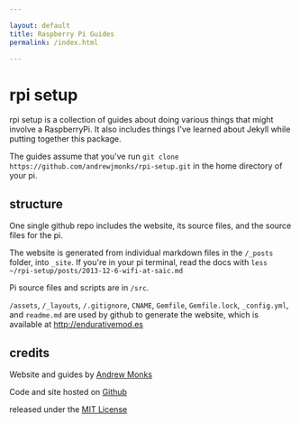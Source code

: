```yaml
---

layout: default
title: Raspberry Pi Guides
permalink: /index.html

---
```


# rpi setup

rpi setup is a collection of guides about doing various things that might involve a RaspberryPi. It also includes things I've learned about Jekyll while putting together this package.

The guides assume that you've run `git clone https://github.com/andrewjmonks/rpi-setup.git` in the home directory of your pi.

## structure

One single github repo includes the website, its source files, and the source files for the pi. 

The website is generated from individual markdown files in the `/_posts` folder, into `_site`. If you're in your pi terminal, read the docs with `less ~/rpi-setup/posts/2013-12-6-wifi-at-saic.md`

Pi source files and scripts are in `/src`.

`/assets`, `/_layouts`, `/.gitignore`, `CNAME`, `Gemfile`, `Gemfile.lock`, `_config.yml`, and `readme.md` are used by github to generate the website, which is available at http://endurativemod.es

## credits

Website and guides by [Andrew Monks](http://monks.co)

Code and site hosted on [Github](https://github.com/andrewjmonks/rpi-setup)

released under the [MIT License](/license.html)